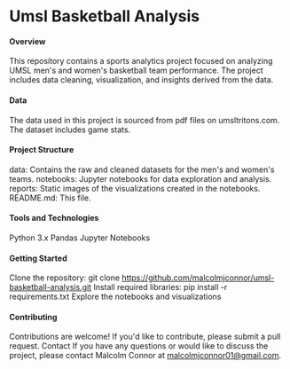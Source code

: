 # Umsl Basketball Analysis

#### Overview
This repository contains a sports analytics project focused on analyzing UMSL men's and women's basketball team performance. The project includes data cleaning, visualization, and insights derived from the data.

#### Data
The data used in this project is sourced from pdf files on umsltritons.com. The dataset includes game stats.

#### Project Structure
data: Contains the raw and cleaned datasets for the men's and women's teams.
notebooks: Jupyter notebooks for data exploration and analysis.
reports: Static images of the visualizations created in the notebooks.
README.md: This file.

#### Tools and Technologies
Python 3.x
Pandas
Jupyter Notebooks

#### Getting Started
Clone the repository: git clone https://github.com/malcolmjconnor/umsl-basketball-analysis.git
Install required libraries: pip install -r requirements.txt
Explore the notebooks and visualizations

#### Contributing
Contributions are welcome! If you'd like to contribute, please submit a pull request.
Contact
If you have any questions or would like to discuss the project, please contact Malcolm Connor at malcolmjconnor01@gmail.com.
